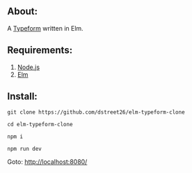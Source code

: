 ## About:

A [Typeform](https://www.typeform.com/) written in Elm.

## Requirements:

1. [Node.js](https://nodejs.org/en/)
2. [Elm](https://guide.elm-lang.org/install.html) 

## Install:

`git clone https://github.com/dstreet26/elm-typeform-clone`

`cd elm-typeform-clone`

`npm i`

`npm run dev`

Goto: [http://localhost:8080/](http://localhost:8080/)



